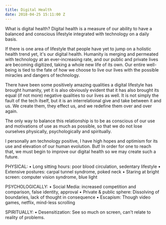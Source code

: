 ```yaml
---
title: Digital Health
date: 2018-04-25 15:11:00 Z
---
```


What is digital health?
Digital health is a measure of our ability to have a balanced and conscious lifestyle integrated with technology on a daily basis.

If there is one area of lifestyle that people have yet to jump on a holistic health trend yet, it's our digital health. Humanity is merging and permeated with technology at an ever-increasing rate, and our public and private lives are becoming digitized, taking a whole new life of its own. Our entire well-being is tied to the fate of how we choose to live our lives with the possible miracles and dangers of technology. 

There have been some positively amazing qualities a digital lifestyle has brought humanity, yet it is also obviously evident that it has also brought its equal (if not more) negative qualities to our lives as well. It is not simply the fault of the tech itself, but it is an interrelational give and take between it and us. We create them, they effect us, and we redefine them over and over again. 

The only way to balance this relationship is to be as conscious of our use and motivations of use as much as possible, so that we do not lose ourselves physically, psychologically and spiritually. 

I personally am technology positive, I have high hopes and optimism for its use and elevation of our human evolution. But! In order for one to reach that, we must begin to improve our digital health so we may create such a future.

PHYSICAL:
• Long sitting hours: poor blood circulation, sedentary lifestyle
• Extensive postures: carpal tunnel syndrome, poked neck
• Staring at bright screen: computer vision syndrome, blue light

PSYCHOLOGICALLY:
• Social Media: increased competition and comparison, false identity, approval
• Private & public sphere: Dissolving of boundaries, lack of thought in consequence
• Escapism: Though video games, netflix, mind-less scrolling

SPIRITUALLY:
• Desensitization: See so much on screen, can't relate to reality of problems. 